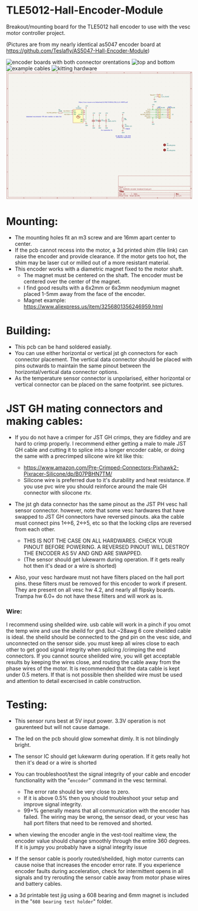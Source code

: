# TLE5012-Hall-Encoder-Module
Breakout/mounting board for the TLE5012 hall encoder to use with the vesc motor controller project.

(Pictures are from my nearly identical as5047 encoder board at https://github.com/Teslafly/AS5047-Hall-Encoder-Module)

![encoder boards with both connector orentations](Pictures/encoder_pcbs.jpg )
![top and bottom](Pictures/top-bottom-bare-populated.jpg )
![example cables](Pictures/cable_options.jpg )
![kitting hardware](Pictures/possible_kit.jpg )
![schematic](Pictures/schematic.png )

# Mounting:
- The mounting holes fit an m3 screw and are 16mm apart center to center.
- If the pcb cannot recess into the motor, a 3d printed shim (file link) can raise the encoder and provide clearance. If the motor gets too hot, the shim may be laser cut or milled out of a more resistant material.
- This encoder works with a diametric magnet fixed to the motor shaft. 
    - The magnet must be centered on the shaft. The encoder must be centered over the center of the magnet.
    - I find good results with a 6x2mm or 6x3mm neodymium magnet placed 1-5mm away from the face of the encoder.
    - Magnet example: https://www.aliexpress.us/item/3256801356246959.html


# Building:
- This pcb can be hand soldered easially.
- You can use either horizontal or vertical jst gh connectors for each connector placement. The vertical data connector should be placed with pins outwards to maintain the same pinout between the horizontal/vertical data connector options.
- As the temperature sensor connector is unpolarised, either horizontal or vertical connector can be placed on the same footprint. see pictures.


# JST GH mating connectors and making cables:
- If you do not have a crimper for JST GH crimps, they are fiddley and are hard to crimp properly.
I recommend either getting a male to male JST GH cable and cutting it to splice into a longer encoder cable, or doing the same with a precrimped silicone wire kit like this:
  - https://www.amazon.com/Pre-Crimped-Connectors-Pixhawk2-Pixracer-Silicone/dp/B07PBHN7TM/
  - Silicone wire is preferred due to it's durability and heat resistance. If you use pvc wire you should reinforce around the male GH connector with silocone rtv.

- The jst gh data connector has the same pinout as the JST PH vesc hall sensor connector.
however, note that some vesc hardwares that have swapped to JST GH connectors have reversed pinouts.
aka the cable must connect pins 1<->6, 2<->5, etc so that the locking clips are reversed from each other.
  - THIS IS NOT THE CASE ON ALL HARDWARES. CHECK YOUR PINOUT BEFORE POWERING.
    A REVERSED PINOUT WILL DESTROY THE ENCODER AS 5V AND GND ARE SWAPPED.
  - (The sensor should get lukewarm during operation. If it gets really hot then it's dead or a wire is shorted)


- Also, your vesc hardware must not have filters placed on the hall port pins. 
these filters must be removed for this encoder to work if present. They are present on all vesc hw 4.2, and nearly all flipsky boards. Trampa hw 6.0+ do not have these filters and will work as is.


### Wire:
I recommend using sheilded wire. usb cable will work in a pinch if you omot the temp wire and use the sheild for gnd. but ~28awg 6 core sheilded cable is ideal. the sheild should be connected to the gnd pin on the vesc side, and unconnected on the sensor side. you must keep all wires close to each other to get good signal integrity when splicing /crimping the end connectors.
If you cannot source sheilded wire, you will get acceptable results by keeping the wires close, and routing the cable away from the phase wires of the motor.
It is recommended that the data cable is kept under 0.5 meters. If that is not possible then sheilded wire must be used and attention to detail excercised in cable construction.

# Testing:
- This sensor runs best at 5V input power. 3.3V operation is not gaurenteed but will not cause damage.
- The led on the pcb should glow somewhat dimly. It is not blindingly bright.
- The sensor IC should get lukewarm during operation. If it gets really hot then it's dead or a wire is shorted

- You can troubleshoot/test the signal integrity of your cable and encoder functionality with the "`encoder`" command in the vesc terminal. 
  - The error rate should be very close to zero.
  - If it is above 0.5% then you should troubleshoot your setup and improve signal integrity. 
  - 99+% generally means that all communication with the encoder has failed. The wiring may be wrong, the sensor dead, or your vesc has hall port filters that need to be removed and shorted.
- when viewing the encoder angle in the vest-tool realtime view, the encoder value should change smoothly through the entire 360 degrees. If it is jumpy you probably have a signal integrity issue
- If the sensor cable is poorly routed/sheilded, high motor currents can cause noise that increases the encoder error rate. If you experience encoder faults during acceleration, check for intermittent opens in all signals and try rerouting the sensor cable away from motor phase wires and battery cables.
- a 3d printable test jig using a 608 bearing and 6mm magnet is included in the "`608 bearing test holder`" folder.
